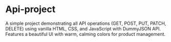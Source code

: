 # Api-project
A simple project demonstrating all API operations (GET, POST, PUT, PATCH, DELETE) using vanilla HTML, CSS, and JavaScript with DummyJSON API. Features a beautiful UI with warm, calming colors for product management.
